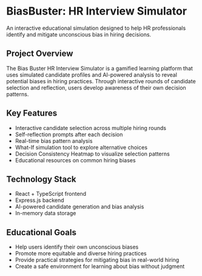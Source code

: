 # BiasBuster: HR Interview Simulator

An interactive educational simulation designed to help HR professionals identify and mitigate unconscious bias in hiring decisions.

## Project Overview
The Bias Buster HR Interview Simulator is a gamified learning platform that uses simulated candidate profiles and AI-powered analysis to reveal potential biases in hiring practices. Through interactive rounds of candidate selection and reflection, users develop awareness of their own decision patterns.

## Key Features
- Interactive candidate selection across multiple hiring rounds
- Self-reflection prompts after each decision
- Real-time bias pattern analysis
- What-If simulation tool to explore alternative choices
- Decision Consistency Heatmap to visualize selection patterns
- Educational resources on common hiring biases

## Technology Stack
- React + TypeScript frontend
- Express.js backend
- AI-powered candidate generation and bias analysis
- In-memory data storage

## Educational Goals
- Help users identify their own unconscious biases
- Promote more equitable and diverse hiring practices
- Provide practical strategies for mitigating bias in real-world hiring
- Create a safe environment for learning about bias without judgment
